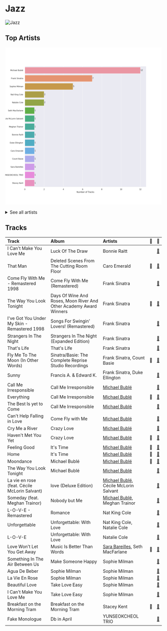 # Jazz


<img src="https://mosaic.scdn.co/640/ab67616d0000b273068a5559744d17bd5e871740ab67616d0000b273a1113af3a19a41dc8eec534eab67616d0000b273cb81eb3c1238c60f2bbfd3b5ab67616d0000b273ef54c10b95411c51b9ab873b" alt="Jazz" width="100" />

## Top Artists

![Bar chart of top 15 artists in Jazz](../images/playlists/jazz/artists.png)


<details>
<summary>See all artists</summary>

|   Number of Tracks | Artist                                         | 🔗                                                           |
|-------------------:|:-----------------------------------------------|:------------------------------------------------------------|
|                 12 | [Michael Bublé](../artists/michael_bubl_.md)   | [🔗](https://open.spotify.com/artist/1GxkXlMwML1oSg5eLPiAz3) |
|                  7 | Frank Sinatra                                  | [🔗](https://open.spotify.com/artist/1Mxqyy3pSjf8kZZL4QVxS0) |
|                  5 | Sophie Milman                                  | [🔗](https://open.spotify.com/artist/19GI8I4UhSpBl8Y9XpKyT4) |
|                  2 | Nat King Cole                                  | [🔗](https://open.spotify.com/artist/7v4imS0moSyGdXyLgVTIV7) |
|                  2 | Natalie Cole                                   | [🔗](https://open.spotify.com/artist/5tTsrGPwQRWUsHR2Xf7Ke9) |
|                  1 | Seth MacFarlane                                | [🔗](https://open.spotify.com/artist/79D4dipwR6scV8AN3dm7gW) |
|                  1 | Cécile McLorin Salvant                         | [🔗](https://open.spotify.com/artist/6PkSULcbxFKkxdgrmPGAvn) |
|                  1 | Meghan Trainor                                 | [🔗](https://open.spotify.com/artist/6JL8zeS1NmiOftqZTRgdTz) |
|                  1 | Bonnie Raitt                                   | [🔗](https://open.spotify.com/artist/4KDyYWR7IpxZ7xrdYbKrqY) |
|                  1 | Duke Ellington                                 | [🔗](https://open.spotify.com/artist/4F7Q5NV6h5TSwCainz8S5A) |
|                  1 | Caro Emerald                                   | [🔗](https://open.spotify.com/artist/492hDmhPyuIjP3MgTcIqgm) |
|                  1 | Count Basie                                    | [🔗](https://open.spotify.com/artist/2jFZlvIea42ZvcCw4OeEdA) |
|                  1 | [Sara Bareilles](../artists/sara_bareilles.md) | [🔗](https://open.spotify.com/artist/2Sqr0DXoaYABbjBo9HaMkM) |
|                  1 | YUNSEOKCHEOL TRIO                              | [🔗](https://open.spotify.com/artist/09fZOcPYim8MvvQieKkv5t) |
|                  1 | Stacey Kent                                    | [🔗](https://open.spotify.com/artist/03EYBMnqSchCMp5D9qmFXi) |

</details>


## Tracks

| Track                                         | Album                                                              | Artists                                                              | 💚   | 🔗                                                          |
|:----------------------------------------------|:-------------------------------------------------------------------|:---------------------------------------------------------------------|:----|:-----------------------------------------------------------|
| I Can't Make You Love Me                      | Luck Of The Draw                                                   | Bonnie Raitt                                                         |     | [🔗](https://open.spotify.com/track/69uJi5QsBtqlYkGURTBli8) |
| That Man                                      | Deleted Scenes From The Cutting Room Floor                         | Caro Emerald                                                         | 💚   | [🔗](https://open.spotify.com/track/1tSpZHA49KemUzdfra0QTh) |
| Come Fly With Me - Remastered 1998            | Come Fly With Me (Remastered)                                      | Frank Sinatra                                                        |     | [🔗](https://open.spotify.com/track/4hHbeIIKO5Y5uLyIEbY9Gn) |
| The Way You Look Tonight                      | Days Of Wine And Roses, Moon River And Other Academy Award Winners | Frank Sinatra                                                        | 💚   | [🔗](https://open.spotify.com/track/0elmUoU7eMPwZX1Mw1MnQo) |
| I've Got You Under My Skin - Remastered 1998  | Songs For Swingin' Lovers! (Remastered)                            | Frank Sinatra                                                        |     | [🔗](https://open.spotify.com/track/3aEJMh1cXKEjgh52claxQp) |
| Strangers In The Night                        | Strangers In The Night (Expanded Edition)                          | Frank Sinatra                                                        |     | [🔗](https://open.spotify.com/track/74VR3AkGPhbYXnxcOYa16x) |
| That's Life                                   | That's Life                                                        | Frank Sinatra                                                        |     | [🔗](https://open.spotify.com/track/4FmCUATNIarCQh72JYdvnm) |
| Fly Me To The Moon (In Other Words)           | Sinatra/Basie: The Complete Reprise Studio Recordings              | Frank Sinatra, Count Basie                                           | 💚   | [🔗](https://open.spotify.com/track/5b7OgznPJJr1vHNYGyvxau) |
| Sunny                                         | Francis A. & Edward K.                                             | Frank Sinatra, Duke Ellington                                        |     | [🔗](https://open.spotify.com/track/6F3nsVon7E81tvTr2TsUrN) |
| Call Me Irresponsible                         | Call Me Irresponsible                                              | [Michael Bublé](../artists/michael_bubl_.md)                         |     | [🔗](https://open.spotify.com/track/25RxZw46RfYpVWMIrIeZDS) |
| Everything                                    | Call Me Irresponsible                                              | [Michael Bublé](../artists/michael_bubl_.md)                         | 💚   | [🔗](https://open.spotify.com/track/4T6HLdP6OcAtqC6tGnQelG) |
| The Best Is yet to Come                       | Call Me Irresponsible                                              | [Michael Bublé](../artists/michael_bubl_.md)                         |     | [🔗](https://open.spotify.com/track/56t3m0lqE6zU1EfgFOPqst) |
| Can't Help Falling in Love                    | Come Fly with Me                                                   | [Michael Bublé](../artists/michael_bubl_.md)                         |     | [🔗](https://open.spotify.com/track/7igk58Vs9uM2B0aaTUwv6F) |
| Cry Me a River                                | Crazy Love                                                         | [Michael Bublé](../artists/michael_bubl_.md)                         |     | [🔗](https://open.spotify.com/track/5i04Jy87RLxoZszJqY3QAN) |
| Haven't Met You Yet                           | Crazy Love                                                         | [Michael Bublé](../artists/michael_bubl_.md)                         | 💚   | [🔗](https://open.spotify.com/track/4fIWvT19w9PR0VVBuPYpWA) |
| Feeling Good                                  | It's Time                                                          | [Michael Bublé](../artists/michael_bubl_.md)                         | 💚   | [🔗](https://open.spotify.com/track/72PwtNhRrZXNnYeRg5xQ46) |
| Home                                          | It's Time                                                          | [Michael Bublé](../artists/michael_bubl_.md)                         | 💚   | [🔗](https://open.spotify.com/track/3ISaSNZCxIzTGwQuBq6Xrr) |
| Moondance                                     | Michael Bublé                                                      | [Michael Bublé](../artists/michael_bubl_.md)                         | 💚   | [🔗](https://open.spotify.com/track/25Yzff59UGjz7wNWmjM39h) |
| The Way You Look Tonight                      | Michael Bublé                                                      | [Michael Bublé](../artists/michael_bubl_.md)                         |     | [🔗](https://open.spotify.com/track/4YGlRLe6TeBRiXFByBqldf) |
| La vie en rose (feat. Cécile McLorin Salvant) | love (Deluxe Edition)                                              | [Michael Bublé](../artists/michael_bubl_.md), Cécile McLorin Salvant |     | [🔗](https://open.spotify.com/track/1QELw50Dl95LusF6uOkDqk) |
| Someday (feat. Meghan Trainor)                | Nobody but Me                                                      | [Michael Bublé](../artists/michael_bubl_.md), Meghan Trainor         |     | [🔗](https://open.spotify.com/track/0nsF6B4avArxVgAwgMg4ag) |
| L-O-V-E - Remastered                          | Romance                                                            | Nat King Cole                                                        |     | [🔗](https://open.spotify.com/track/6OHPdG4tYiHRPUHwf68nRU) |
| Unforgettable                                 | Unforgettable: With Love                                           | Nat King Cole, Natalie Cole                                          |     | [🔗](https://open.spotify.com/track/2MVQbDuhVs2muWFURtIdNb) |
| L-O-V-E                                       | Unforgettable: With Love                                           | Natalie Cole                                                         |     | [🔗](https://open.spotify.com/track/637xWjdmJY7CAQJsnsT7Fs) |
| Love Won't Let You Get Away                   | Music Is Better Than Words                                         | [Sara Bareilles](../artists/sara_bareilles.md), Seth MacFarlane      | 💚   | [🔗](https://open.spotify.com/track/5xNdKpcKqES50j78ac9woY) |
| Something In The Air Between Us               | Make Someone Happy                                                 | Sophie Milman                                                        |     | [🔗](https://open.spotify.com/track/6GBqHQAW0Z16wsQQzN65i4) |
| Agua De Beber                                 | Sophie Milman                                                      | Sophie Milman                                                        |     | [🔗](https://open.spotify.com/track/4ic2XfSYoMch7DrdNf2T3N) |
| La Vie En Rose                                | Sophie Milman                                                      | Sophie Milman                                                        |     | [🔗](https://open.spotify.com/track/12kmgivtb8dyhxnko2doFt) |
| Beautiful Love                                | Take Love Easy                                                     | Sophie Milman                                                        |     | [🔗](https://open.spotify.com/track/2wIHqsfA7ozyjbU4EoHOv3) |
| I Can't Make You Love Me                      | Take Love Easy                                                     | Sophie Milman                                                        |     | [🔗](https://open.spotify.com/track/4G5kuEKnYw2PFdLdYcZFWz) |
| Breakfast on the Morning Tram                 | Breakfast on the Morning Tram                                      | Stacey Kent                                                          | 💚   | [🔗](https://open.spotify.com/track/0mcs5XA4bwgCVYLUxvJ9sg) |
| Fake Monologue                                | Db in April                                                        | YUNSEOKCHEOL TRIO                                                    |     | [🔗](https://open.spotify.com/track/1zSrNhQxRvn6Bjl6yzwPR6) |

